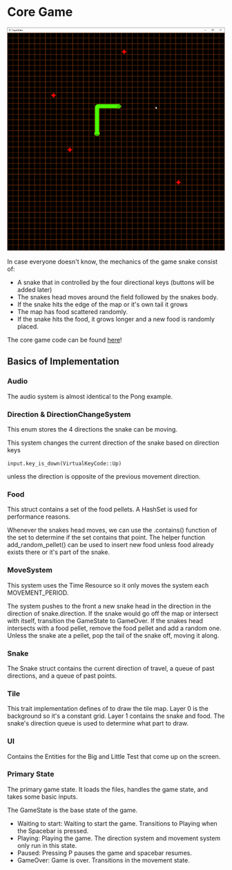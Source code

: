 # Core Game
 ![screenshot](images/CoreGameScreenshot.png)

In case everyone doesn't know, the mechanics of the game snake consist of:
*   A snake that in controlled by the four directional keys (buttons will be added later)
*   The snakes head moves around the field followed by the snakes body.
*   If the snake hits the edge of the map or it's own tail it grows
*   The map has food scattered randomly.
*   If the snake hits the food, it grows longer and a new food is randomly placed. 

The core game code can be found [here](https://github.com/mrhatman/SuperSnake/tree/Core-Game)!

## Basics of Implementation
### Audio
The audio system is almost identical to the Pong example.
### Direction & DirectionChangeSystem 
This enum stores the 4 directions the snake can be moving.

This system changes the current direction of the snake based on direction keys

    input.key_is_down(VirtualKeyCode::Up) 

unless the direction is opposite of the previous movement direction.

### Food
This struct contains a set of the food pellets. A HashSet is used for performance reasons.

Whenever the snakes head moves, we can use the .contains() function of the set to determine if
the set contains that point. The helper function add_random_pellet() can be used to insert new food unless food already 
exists there or it's part of the snake.

### MoveSystem
This system uses the Time Resource so it only moves the system each MOVEMENT_PERIOD.

The system pushes to the front a new snake head in the direction in the direction of snake.direction. If the snake would
go off the map or intersect with itself, transition the GameState to GameOver. If the snakes head intersects with a 
food pellet, remove the food pellet and add a random one. 
Unless the snake ate a pellet, pop the tail of the snake off, moving it along.

### Snake
The Snake struct contains the current direction of travel, a queue of past directions, and a queue of past points.

### Tile 
 This trait implementation defines of to draw the tile map. 
 Layer 0 is the background so it's a constant grid. Layer 1 contains the snake and food. The snake's
 direction queue is used to determine what part to draw. 
 
### UI 
Contains the Entities for the Big and Little Test that come up on the screen.
 
### Primary State
The primary game state. It loads the files, handles the game state, and takes some basic inputs.

The GameState is the base state of the game.
* Waiting to start: Waiting to start the game. Transitions to Playing when the Spacebar is pressed.
* Playing: Playing the game. The direction system and movement system only run in this state.
* Paused: Pressing P pauses the game and spacebar resumes.
* GameOver: Game is over. Transitions in the movement state.